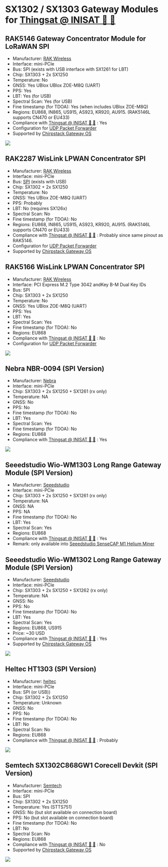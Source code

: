 # SX1302 / SX1303 Gateway Modules for [Thingsat @ INISAT 📡 🚀](../Thingsat_INISAT)

## RAK5146 Gateway Concentrator Module for LoRaWAN SPI

* Manufacturer: [RAK Wireless](https://store.rakwireless.com/products/wislink-concentrator-module-sx1303-rak5146-lorawan?srsltid=AfmBOorAl43FJtvq0f6k6GQTX6-MeB1SWc8eSZecXvENYsJIkCYQmvOO&variant=39667784908998)
* Interface: mini-PCIe
* Bus: SPI (exists with USB interface with SX1261 for LBT)
* Chip: SX1303 + 2x SX1250
* Temperature: No
* GNSS: Yes UBlox UBlox ZOE-M8Q (UART)
* PPS: Yes
* LBT: Yes (for USB)
* Spectral Scan: Yes (for USB)
* Fine timestamp (for TDOA): Yes (when includes UBlox ZOE-M8Q)
* Regions: EU868, IN865, US915, AS923, KR920, AU915. (RAK5146L supports CN470 or EU433)
* Compliance with [Thingsat @ INISAT 📡 🚀](../Thingsat_INISAT) : Yes
* Configuration for [UDP Packet Forwarder](https://github.com/RAKWireless/udp-packet-forwarder)
* Supported by [Chirpstack Gateway OS](https://www.chirpstack.io/docs/chirpstack-gateway-os/index.html)

![](images/rak5146-pinout.png)

## RAK2287 WisLink LPWAN Concentrator SPI

* Manufacturer: [RAK Wireless](https://docs.rakwireless.com/Product-Categories/WisLink/RAK2287/Overview/#product-description)
* Interface: mini-PCIe
* Bus: [SPI](https://store.rakwireless.com/products/wislink-concentrator-module-sx1302-rak2287-lorawan?variant=39660564283590) (exists with USB)
* Chip: SX1302 + 2x SX1250
* Temperature: No
* GNSS: Yes UBlox ZOE-M8Q (UART)
* PPS: Probably
* LBT: No (requires SX126x)
* Spectral Scan: No
* Fine timestamp (for TDOA): No
* Regions: EU868, IN865, US915, AS923, KR920, AU915. (RAK5146L supports CN470 or EU433)
* Compliance with [Thingsat @ INISAT 📡 🚀](../Thingsat_INISAT) : Probably since same pinout as RAK5146.
* Configuration for [UDP Packet Forwarder](https://github.com/RAKWireless/udp-packet-forwarder)
* Supported by [Chirpstack Gateway OS](https://www.chirpstack.io/docs/chirpstack-gateway-os/index.html)


## RAK5166 WisLink LPWAN Concentrator SPI

* Manufacturer: [RAK Wireless](https://docs.rakwireless.com/product-categories/wislink/rak5166/overview)
* Interface: PCI Express M.2 Type 3042 andKey B-M Dual Key IDs
* Bus: SPI
* Chip: SX1303 + 2x SX1250
* Temperature: No
* GNSS: Yes UBlox ZOE-M8Q (UART)
* PPS: Yes
* LBT: Yes
* Spectral Scan: Yes
* Fine timestamp (for TDOA): No
* Regions: EU868
* Compliance with [Thingsat @ INISAT 📡 🚀](../Thingsat_INISAT) : No
* Configuration for [UDP Packet Forwarder](https://github.com/RAKWireless/udp-packet-forwarder)

![](images/rak5166-pinout.png)

## Nebra NBR-0094 (SPI Version)

* Manufacturer: [Nebra](https://support.nebra.com/support/solutions/articles/24000078841-nebra-sx1302-3-concentrator-module)
* Interface: mini-PCIe
* Chip: SX1303 + 2x SX1250 + SX1261 (rx only)
* Temperature: NA
* GNSS: No
* PPS: No
* Fine timestamp (for TDOA): No
* LBT: Yes
* Spectral Scan: Yes
* Fine timestamp (for TDOA): No
* Regions: EU868
* Compliance with [Thingsat @ INISAT 📡 🚀](../Thingsat_INISAT) : Yes

![](images/nbr0094-pinout.jpg)


## Seeedstudio Wio-WM1303 Long Range Gateway Module (SPI Version)

* Manufacturer: [Seeedstudio](https://wiki.seeedstudio.com/Network/SenseCAP_Network/SenseCAP_M1-Helium_gateway/SenseCAP_M1_Overview/)
* Interface: mini-PCIe
* Chip: SX1303 + 2x SX1250 + SX1261 (rx only)
* Temperature: NA
* GNSS: NA
* PPS: NA
* Fine timestamp (for TDOA): No
* LBT: Yes
* Spectral Scan: Yes
* Regions: EU868
* Compliance with [Thingsat @ INISAT 📡 🚀](../Thingsat_INISAT) : Yes
* Remark: only available into [Seeedstudio SenseCAP M1 Helium Miner](https://wiki.seeedstudio.com/Network/SenseCAP_Network/SenseCAP_M1-Helium_gateway/SenseCAP_M1_Overview/)

## Seeedstudio Wio-WM1302 Long Range Gateway Module (SPI Version)

* Manufacturer: [Seeedstudio](https://www.seeedstudio.com/WM1302-LoRaWAN-Gateway-Module-SPI-EU868-p-4889.html)
* Interface: mini-PCIe
* Chip: SX1303 + 2x SX1250 + SX1262 (rx only)
* Temperature: NA
* GNSS: No
* PPS: No
* Fine timestamp (for TDOA): No
* LBT: Yes
* Spectral Scan: Yes
* Regions: EU868, US915
* Price: ~30 USD
* Compliance with [Thingsat @ INISAT 📡 🚀](../Thingsat_INISAT) : Yes
* Supported by [Chirpstack Gateway OS](https://www.chirpstack.io/docs/chirpstack-gateway-os/index.html)

![](images/wm1302-pinout.jpg)

## Heltec HT1303 (SPI Version)

* Manufacturer: [heltec](https://heltec.org/project/ht1303/)
* Interface: mini-PCIe
* Bus: SPI (or USB))
* Chip: SX1302 + 2x SX1250 
* Temperature: Unknown
* GNSS: No
* PPS: No
* Fine timestamp (for TDOA): No
* LBT: No
* Spectral Scan: No
* Regions: EU868
* Compliance with [Thingsat @ INISAT 📡 🚀](../Thingsat_INISAT) : Probably

![](images/ht1303-pinout.jpg)

##  Semtech SX1302C868GW1 Corecell Devkit (SPI Version)

* Manufacturer: [Semtech](https://www.semtech.fr/products/wireless-rf/lora-core/sx1302cssxxxgw1)
* Interface: mini-PCIe
* Bus: SPI
* Chip: SX1302 + 2x SX1250
* Temperature: Yes (STTS751)
* GNSS: No (but slot available on connection board)
* PPS: No (but slot available on connection board)
* Fine timestamp (for TDOA): No
* LBT: No
* Spectral Scan: No
* Regions: EU868
* Compliance with [Thingsat @ INISAT 📡 🚀](../Thingsat_INISAT) : No
* Supported by [Chirpstack Gateway OS](https://www.chirpstack.io/docs/chirpstack-gateway-os/index.html)

![](images/sx1302cssxxxgw1-pinout.jpg)



